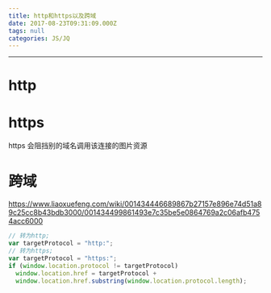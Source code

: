 ```yaml
---
title: http和https以及跨域
date: 2017-08-23T09:31:09.000Z
tags: null
categories: JS/JQ
---
```


--------------------------------------------------------------------------------

<!-- more -->

# http

# https

https 会阻挡别的域名调用该连接的图片资源

# 跨域

<https://www.liaoxuefeng.com/wiki/001434446689867b27157e896e74d51a89c25cc8b43bdb3000/001434499861493e7c35be5e0864769a2c06afb4754acc6000>

```javascript
// 转为http;
var targetProtocol = "http:";
// 转为https;
var targetProtocol = "https:";
if (window.location.protocol != targetProtocol)
  window.location.href = targetProtocol +
  window.location.href.substring(window.location.protocol.length);
```
